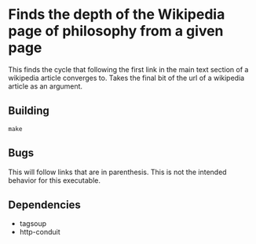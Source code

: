 # Finds the depth of the Wikipedia page of philosophy from a given page
This finds the cycle that following the first link in the main text section of
a wikipedia article converges to.  Takes the final bit of the url of a
wikipedia article as an argument.

## Building
```
make
```

## Bugs
This will follow links that are in parenthesis. This is not the intended
behavior for this executable.

## Dependencies
- tagsoup
- http-conduit
